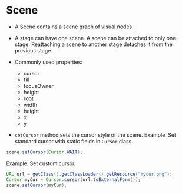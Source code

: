 # Scene

* A Scene contains a scene graph of visual nodes.

* A stage can have one scene. A scene can be attached to only one stage. Reattaching a scene to another stage detaches it from the previous stage.

* Commonly used properties:
    * cursor
    * fill
    * focusOwner
    * height
    * root
    * width
    * height
    * x
    * y

* `setCursor` method sets the cursor style of the scene. 
Example. Set standard cursor with static fields in `Cursor` class.
```java
scene.setCursor(Cursor.WAIT);
```
Example. Set custom cursor.
```java
URL url = getClass().getClassLoader().getResource("mycur.png");
Cursor myCur = Cursor.cursor(url.toExternalForm());
scene.setCursor(myCur);
```